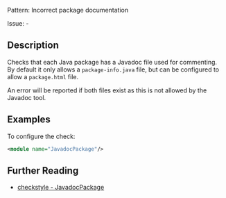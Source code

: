 Pattern: Incorrect package documentation

Issue: -

## Description

Checks that each Java package has a Javadoc file used for commenting. By default it only allows a `package-info.java` file, but can be configured to allow a `package.html` file. 

An error will be reported if both files exist as this is not allowed by the Javadoc tool. 

## Examples

To configure the check: 


```xml
<module name="JavadocPackage"/>
```

## Further Reading

* [checkstyle - JavadocPackage](https://checkstyle.sourceforge.io/checks/javadoc/javadocpackage.html#JavadocPackage)
